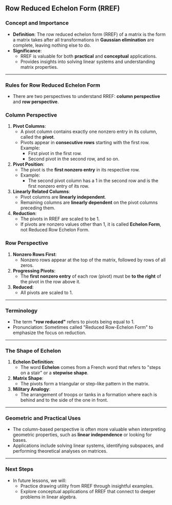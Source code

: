 ## Row Reduced Echelon Form (RREF)

### Concept and Importance
- **Definition**: The row reduced echelon form (RREF) of a matrix is the form a matrix takes after all transformations in **Gaussian elimination** are complete, leaving nothing else to do.
- **Significance**:  
  - RREF is valuable for both **practical** and **conceptual** applications.
  - Provides insights into solving linear systems and understanding matrix properties.

---

### Rules for Row Reduced Echelon Form
- There are two perspectives to understand RREF: **column perspective** and **row perspective**.

### Column Perspective
1. **Pivot Columns**:  
   - A pivot column contains exactly one nonzero entry in its column, called the **pivot**.  
   - Pivots appear in **consecutive rows** starting with the first row.  
     Example:  
     - First pivot in the first row.  
     - Second pivot in the second row, and so on.
2. **Pivot Position**:  
   - The pivot is the **first nonzero entry** in its respective row.  
   - Example:  
     - The second pivot column has a 1 in the second row and is the first nonzero entry of its row.
3. **Linearly Related Columns**:  
   - Pivot columns are **linearly independent**.  
   - Remaining columns are **linearly dependent** on the pivot columns preceding them.
4. **Reduction**:  
   - The pivots in RREF are scaled to be $1$.  
   - If pivots are nonzero values other than $1$, it is called **Echelon Form**, not Reduced Row Echelon Form.

### Row Perspective
1. **Nonzero Rows First**:  
   - Nonzero rows appear at the top of the matrix, followed by rows of all zeros.
2. **Progressing Pivots**:  
   - The **first nonzero entry** of each row (pivot) must be **to the right** of the pivot in the row above it.
3. **Reduced**:  
   - All pivots are scaled to $1$.  

---

### Terminology
- The term **"row reduced"** refers to pivots being equal to $1$.
- Pronunciation: Sometimes called "Reduced Row-Echelon Form" to emphasize the focus on reduction.

---

### The Shape of Echelon
1. **Echelon Definition**:  
   - The word **Echelon** comes from a French word that refers to "steps on a stair" or a **stepwise shape**.
2. **Matrix Shape**:  
   - The pivots form a triangular or step-like pattern in the matrix.
3. **Military Analogy**:  
   - The arrangement of troops or tanks in a formation where each is behind and to the side of the one in front.

---

### Geometric and Practical Uses
- The column-based perspective is often more valuable when interpreting geometric properties, such as **linear independence** or looking for bases.
- Applications include solving linear systems, identifying subspaces, and performing theoretical analyses on matrices.

---

### Next Steps
- In future lessons, we will:
  - Practice drawing utility from RREF through insightful examples.
  - Explore conceptual applications of RREF that connect to deeper problems in linear algebra.

